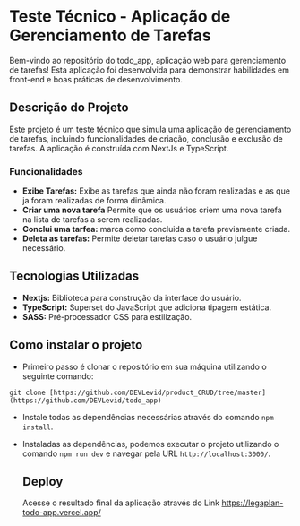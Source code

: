 # Teste Técnico - Aplicação de Gerenciamento de Tarefas

Bem-vindo ao repositório do todo_app, aplicação web para gerenciamento de tarefas! Esta aplicação foi desenvolvida para demonstrar habilidades em front-end e boas práticas de desenvolvimento.

## Descrição do Projeto

Este projeto é um teste técnico que simula uma aplicação de gerenciamento de tarefas, incluindo funcionalidades de criação, conclusão e exclusão de tarefas. A aplicação é construída com NextJs e TypeScript.

### Funcionalidades

- **Exibe Tarefas:** Exibe as tarefas que ainda não foram realizadas e as que ja foram realizadas de forma dinâmica.
- **Criar uma nova tarefa** Permite que os usuários criem uma nova tarefa na lista de tarefas a serem realizadas.
- **Conclui uma tarfea:** marca como concluida a tarefa previamente criada.
- **Deleta as tarefas:** Permite deletar tarefas caso o usuário julgue necessário.

## Tecnologias Utilizadas

- **Nextjs:** Biblioteca para construção da interface do usuário.
- **TypeScript:** Superset do JavaScript que adiciona tipagem estática.
- **SASS:** Pré-processador CSS para estilização.

## Como instalar o projeto 
- Primeiro passo é clonar o repositório em sua máquina utilizando o seguinte comando:
```
git clone [https://github.com/DEVLevid/product_CRUD/tree/master](https://github.com/DEVLevid/todo_app)
```
- Instale todas as dependências necessárias através do comando ```npm install```.
- Instaladas as dependências, podemos executar o projeto utilizando o comando ```npm run dev``` e navegar pela URL ```http://localhost:3000/```.

  ## Deploy
  Acesse o resultado final da aplicação através do Link https://legaplan-todo-app.vercel.app/
  
